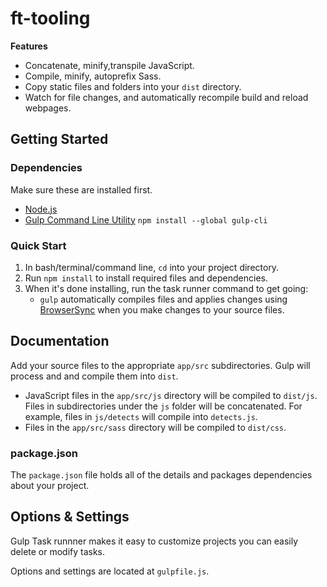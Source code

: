 # ft-tooling

**Features**

- Concatenate, minify,transpile JavaScript.
- Compile, minify, autoprefix Sass.
- Copy static files and folders into your `dist` directory.
- Watch for file changes, and automatically recompile build and reload webpages.

## Getting Started

### Dependencies

Make sure these are installed first.

- [Node.js](http://nodejs.org)
- [Gulp Command Line Utility](http://gulpjs.com) `npm install --global gulp-cli`

### Quick Start

1. In bash/terminal/command line, `cd` into your project directory.
2. Run `npm install` to install required files and dependencies.
3. When it's done installing, run the task runner command to get going:
   - `gulp` automatically compiles files and applies changes using [BrowserSync](https://browsersync.io/) when you make changes to your source files.

## Documentation

Add your source files to the appropriate `app/src` subdirectories. Gulp will process and and compile them into `dist`.

- JavaScript files in the `app/src/js` directory will be compiled to `dist/js`. Files in subdirectories under the `js` folder will be concatenated. For example, files in `js/detects` will compile into `detects.js`.
- Files in the `app/src/sass` directory will be compiled to `dist/css`.

### package.json

The `package.json` file holds all of the details and packages dependencies about your project.

## Options & Settings

Gulp Task runnner makes it easy to customize projects you can easily delete or modify tasks.

Options and settings are located at `gulpfile.js`.
